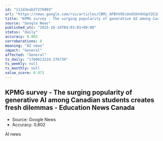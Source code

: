 ```yaml
---
id: "111d3eab37276093"
url: "https://news.google.com/rss/articles/CBMi_AFBVV95cUxOSkh4VUpYZG1HemlPN0ViVzZOdmVQd0lpMzMtUlBpSy0wSm03cFVQVGU1YnVjUnV1cEx0aDJVVlNMN0hhc2M2Qm9UeHg0ejhtekdoc3NCNmZNaV91VWtzOWM4T2toaUFvdTRZQi1LdUZSX0Z0ZHVGQUttRlFvR1V6N3ota1ltZ193MktOa2M5OTlOV1djSjcxSFd6Y3B2SHFFaEI5ZVU4TUJ3enZoLUU4Qi1VTXZOV0YtSjV2WVRtUFlUNGJ3SzA2dVU2c2p1cTNOcVMxZUZPQmg5YkxVbWk0cTc2TXM0Q1dvem1QRHFCME5hZ0xmR0FQLWQ1cF8?oc=5"
title: "KPMG survey - The surging popularity of generative AI among Canadian students creates fresh dilemmas - Education News Canada"
source: "Google News"
published_utc: "2025-10-16T04:03:01+00:00"
status: "daily"
accuracy: 0.802
corroborations: 0
meaning: "AI news"
impact: "General"
affected: "General"
ts_daily: "1760613219.276739"
ts_weekly: null
ts_monthly: null
value_score: 0.471
---
```

## KPMG survey - The surging popularity of generative AI among Canadian students creates fresh dilemmas - Education News Canada

- Source: Google News
- Accuracy: 0.802

AI news

